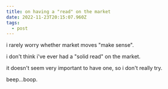 ```yaml
---
title: on having a "read" on the market
date: 2022-11-23T20:15:07.960Z
tags:
  - post
---
```

i﻿ rarely worry whether market moves "make sense".

i﻿ don't think i've ever had a "solid read" on the market.

i﻿t doesn't seem very important to have one, so i don't really try.

b﻿eep...boop.